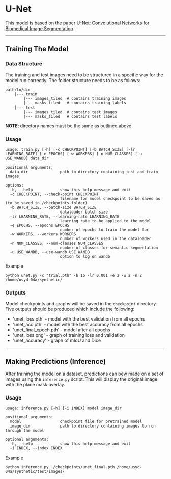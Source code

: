 # U-Net
This model is based on the paper
[U-Net: Convolutional Networks for Biomedical Image Segmentation](https://arxiv.org/abs/1505.04597).

---

## Training The Model

### Data Structure
The training and test images need to be structured in a specific way for the model run correctly.
The folder structure needs to be as follows:
```text
path/to/dir
    |--- train
        |--- images_tiled  # contains training images
        |--- masks_tiled   # contains training labels
    |--- test
        |--- images_tiled  # contains test images
        |--- masks_tiled   # contains test labels
```
**NOTE**: directory names must be the same as outlined above

### Usage
```commandline
usage: train.py [-h] [-c CHECKPOINT] [-b BATCH_SIZE] [-lr LEARNING_RATE] [-e EPOCHS] [-w WORKERS] [-n NUM_CLASSES] [-u USE_WANDB] data_dir

positional arguments:
  data_dir              path to directory containing test and train images

options:
  -h, --help            show this help message and exit
  -c CHECKPOINT, --check-point CHECKPOINT
                        filename for model checkpoint to be saved as (to be saved in /checkpoints folder)
  -b BATCH_SIZE, --batch-size BATCH_SIZE
                        dataloader batch size
  -lr LEARNING_RATE, --learning-rate LEARNING_RATE
                        learning rate to be applied to the model
  -e EPOCHS, --epochs EPOCHS
                        number of epochs to train the model for
  -w WORKERS, --workers WORKERS
                        number of workers used in the dataloader
  -n NUM_CLASSES, --num-classes NUM_CLASSES
                        number of classes for semantic segmentation
  -u USE_WANDB, --use-wandb USE_WANDB
                        option to log on wandb
```
Example
```commandline
python unet.py -c "trial.pth" -b 16 -lr 0.001 -e 2 -w 2 -n 2 /home/usyd-04a/synthetic/
```
### Outputs
Model checkpoints and graphs will be saved in the `checkpoint` directory. Five outputs should be produced which include
the following:

* 'unet_loss.pth' - model with the best validation from all epochs
* 'unet_acc.pth' - model with the best accuracy from all epochs
* 'unet_final_epoch.pth' - model after all epochs
* 'unet_loss.png' - graph of training loss and validation
* 'unet_accuracy' - graph of mIoU and Dice

---

## Making Predictions (Inference)
After training the model on a dataset, predictions can bew made on a set of images using the `inference.py` script.
This will display the original image with the plane mask overlay.

### Usage
```commandline
usage: inference.py [-h] [-i INDEX] model image_dir

positional arguments:
  model                 checkpoint file for pretrained model
  image_dir             path to directory containing images to run through the model

optional arguments:
  -h, --help            show this help message and exit
  -i INDEX, --index INDEX

```
Example
```commandline
python inference.py ./checkpoints/unet_final.pth /home/usyd-04a/synthetic/test/images/
```